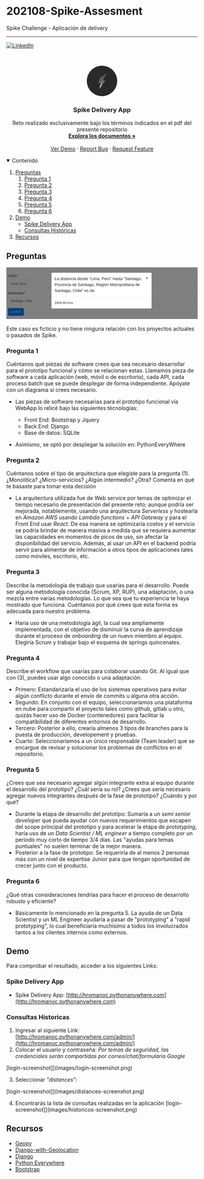 # 202108-Spike-Assesment
Spike Challenge - Aplicación de delivery

------------------------------------
<!-- PROJECT SHIELDS -->
<!--
*** I'm using markdown "reference style" links for readability.
*** Reference links are enclosed in brackets [ ] instead of parentheses ( ).
*** See the bottom of this document for the declaration of the reference variables
*** for contributors-url, forks-url, etc. This is an optional, concise syntax you may use.
*** https://www.markdownguide.org/basic-syntax/#reference-style-links
-->
[![LinkedIn][linkedin-shield]][linkedin-url]



<!-- PROJECT LOGO -->
<br />
<p align="center">
  <a href="https://github.com/hromanoc/202108-Spike-Assesment">
    <img src="images/spike-logo.png" alt="Logo" width="80" height="80">
  </a>

  <h3 align="center">Spike Delivery App</h3>

  <p align="center">
    Reto realizado exclusivamente bajo los términos indicados en el pdf del presente repositorio 
    <br />
    <a href="https://github.com/hromanoc/202108-Spike-Assesment"><strong>Explora los documentos »</strong></a>
    <br />
    <br />
    <a href="#">Ver Demo</a>
    ·
    <a href="https://github.com/hromanoc/202108-Spike-Assesment/issues">Report Bug</a>
    ·
    <a href="https://github.com/hromanoc/202108-Spike-Assesment/issues">Request Feature</a>
  </p>
</p>



<!-- TABLE OF CONTENTS -->
<details open="open">
  <summary>Contenido</summary>
  <ol>
    <li>
      <a href="#preguntas">Preguntas</a>
      <ol>
        <li><a href="#pregunta-1">Pregunta 1</a></li>
        <li><a href="#pregunta-2">Pregunta 2</a></li>
        <li><a href="#pregunta-3">Pregunta 3</a></li>
        <li><a href="#pregunta-4">Pregunta 4</a></li>
        <li><a href="#pregunta-5">Pregunta 5</a></li>
        <li><a href="#pregunta-6">Pregunta 6</a></li>
      </ol>
    </li>
    <li>
      <a href="#demo">Demo</a>
      <ul>
        <li><a href="#spike-delivery-app">Spike Delivery App</a></li>
        <li><a href="#consultas-historicas">Consultas Históricas</a></li>
      </ul>
    </li>
    <li><a href="#recursos">Recursos</a></li>
  </ol>
</details>



<!-- ABOUT THE PROJECT -->
## Preguntas

[![Product Name Screen Shot][product-screenshot]](images/screenshot.png)

Este caso es ficticio y no tiene ninguna relación con los proyectos actuales o pasados de Spike.

### Pregunta 1

Cuéntanos qué piezas de software crees que sea necesario desarrollar para el prototipo funcional y cómo se relacionan estas. Llamamos pieza de software a cada aplicación (web, móvil o de escritorio), cada API, cada proceso batch que se puede desplegar de forma independiente. Apóyate con un diagrama si crees necesario.

* Las piezas de software necesarias para el prototipo funcional vía WebApp lo relicé bajo las siguientes técnologías:
    - Front End: Bootstrap y Jquery
    - Back End: Django
    - Base de datos: SQLite

* Asimismo, se optó por desplegar la solución en: PythonEveryWhere
### Pregunta 2

Cuéntanos sobre el tipo de arquitectura que elegiste para la pregunta (1). ¿Monolítica? ¿Micro-servicios? ¿Algún intermedio? ¿Otra? Comenta en qué te basaste para tomar esta decisión

* La arquitectura utilizada fue de Web service por temas de optimizar el tiempo necesario de presentación del presente reto; aunque podría ser mejorada, notablemente, usando una arquitectura _Serverless_ y hostearla en _Amazon AWS_ usando _Lambda functions_ + _API Gateway_ y para el Front End usar _React_. De esa manera se optimizaría costos y el servicio se podría brindar de manera masiva a medida que se requiera aumentar las capacidades en momentos de picos de uso, sin afectar la disponibilidad del servicio. Además, al usar un API en el backend podría servir para alimentar de información a otros tipos de aplicaciones tales como móviles, escritorio, etc.
### Pregunta 3

Describe la metodología de trabajo que usarías para el desarrollo. Puede ser alguna metodología conocida (Scrum, XP, RUP), una adaptación, o una mezcla entre varias metodologías. Lo que sea que tu experiencia te haya mostrado que funciona. Cuéntanos por qué crees que esta forma es adecuada para nuestro problema.

* Haría uso de una metodología ágil, la cual sea ampliamente implementada, con el objetivo de disminuir la curva de aprendizaje durante el proceso de _onboarding_ de un nuevo miembro al equipo. Elegiría Scrum y trabajar bajo el esquema de springs quincenales.
### Pregunta 4

Describe el workflow que usarías para colaborar usando Git. Al igual que con (3), puedes usar algo conocido o una adaptación.

* Primero: Estandarizaría el uso de los sistemas operativos para evitar algún conflicto durante el envío de commits u alguna otra acción.
* Segundo: En conjunto con el equipo, seleccionaríamos una plataforma en nube para compartir el proyecto tales como github, gitlab u otro, quizás hacer uso de Docker (contenedores) para facilitar la compatibilidad de diferentes entornos de desarrollo.
* Tercero: Posterior a ello, crearía almenos 3 tipos de branches para la puesta de producción, developement y pruebas.
* Cuarto: Seleccionaríamos a un único responsable (Team leader) que se encargue de revisar y solucionar los problemas de conflictos en el repositorio.
### Pregunta 5

¿Crees que sea necesario agregar algún integrante extra al equipo durante el desarrollo del prototipo? ¿Cuál sería su rol? ¿Crees que sería necesario agregar nuevos integrantes después de la fase de prototipo? ¿Cuándo y por qué?

* Durante la etapa de desarrollo del prototipo: Sumaría a un _semi senior developer_ que pueda ayudar con nuevos requerimientos que escapen del scope principal del prototipo y para acelerar la etapa de _prototyping_, haría uso de un _Data Scientist / ML engineer_ a tiempo completo por un periodo muy corto de tiempo 3/4 días. Las "ayudas para temas puntuales" no suelen terminar de la mejor manera.
* Posterior a la fase de prototipo: Se requeriría de al menos 2 personas más con un nivel de expertise Junior para que tengan oportunidad de crecer junto con el producto.
### Pregunta 6

¿Qué otras consideraciones tendrías para hacer el proceso de desarrollo robusto y eficiente?

* Básicamente lo mencionado en la pregunta 5. La ayuda de un Data Scientist y un ML Engineer ayudaría a pasar de "prototyping" a "rapid prototyping", lo cual beneficiaría muchísimo a todos los involucrados tantos a los clientes internos como externos. 

<!-- GETTING STARTED -->
## Demo

Para comprobar el resultado, acceder a los siguientes Links:

### Spike Delivery App

* Spike Delivery App: [http://hromanoc.pythonanywhere.com](http://hromanoc.pythonanywhere.com)
### Consultas Historicas

1. Ingresar al siguiente Link: [http://hromanoc.pythonanywhere.com/admin/](http://hromanoc.pythonanywhere.com/admin/)
2. Colocar el usuario y contraseña:
_Por temas de seguridad, las credenciales serán compartidas por correo/chat/formulario Google_

[login-screenshot]](images/login-screenshot.png)

3. Seleccionar _"distances"_: 

[login-screenshot]](images/distances-screenshot.png)

4. Encontrarás la lista de consultas realizadas en la aplicación
[login-screenshot]](images/historicos-screenshot.png)

<!-- ACKNOWLEDGEMENTS -->
## Recursos
* [Geopy](https://pypi.org/project/geopy/)
* [Django-with-Geolocation](https://github.com/hellopyplane/Django-with-Geolocation)
* [Django](https://www.djangoproject.com/)
* [Python Everywhere](https://www.pythonanywhere.com/)
* [Bootstrap](https://getbootstrap.com/)



<!-- MARKDOWN LINKS & IMAGES -->
<!-- https://www.markdownguide.org/basic-syntax/#reference-style-links -->
[linkedin-shield]: https://img.shields.io/badge/-LinkedIn-black.svg?style=for-the-badge&logo=linkedin&colorB=555
[linkedin-url]: https://www.linkedin.com/in/hernan-romano/
[product-screenshot]: images/screenshot.png